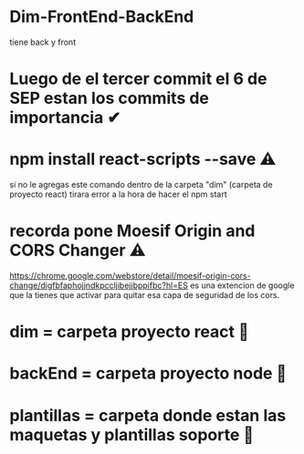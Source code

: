 # Dim-FrontEnd-BackEnd
tiene back y front 

# Luego de el tercer commit el 6 de SEP estan los commits de importancia ✔

# npm install react-scripts --save ⚠
si no le agregas este comando dentro de la carpeta "dim" (carpeta de proyecto react) tirara error a la hora de hacer el npm start
# recorda pone Moesif Origin and CORS Changer ⚠
https://chrome.google.com/webstore/detail/moesif-origin-cors-change/digfbfaphojjndkpccljibejjbppifbc?hl=ES
es una extencion de google que la tienes que activar para quitar esa capa de seguridad de los cors.

# dim = carpeta proyecto react 📁
# backEnd = carpeta proyecto node 📁
# plantillas = carpeta donde estan las maquetas y plantillas soporte 📁
